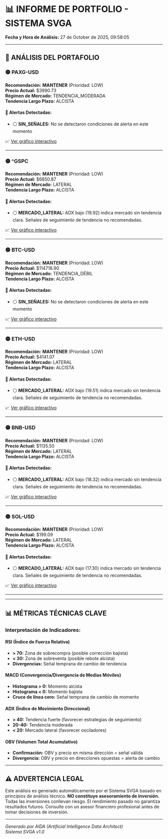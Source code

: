 # 📊 INFORME DE PORTFOLIO - SISTEMA SVGA

**Fecha y Hora de Análisis:** 27 de October de 2025, 09:58:05

---

## 💼 ANÁLISIS DEL PORTAFOLIO

### 🟡 PAXG-USD

**Recomendación:** **MANTENER** (Prioridad: LOW)  
**Precio Actual:** $3990.73  
**Régimen de Mercado:** TENDENCIA_MODERADA  
**Tendencia Largo Plazo:** ALCISTA

#### 🚨 Alertas Detectadas:

- ⚪ **SIN_SEÑALES:** No se detectaron condiciones de alerta en este momento

📈 [Ver gráfico interactivo](chart_PAXG_USD.html)

---

### 🟡 ^GSPC

**Recomendación:** **MANTENER** (Prioridad: LOW)  
**Precio Actual:** $6850.87  
**Régimen de Mercado:** LATERAL  
**Tendencia Largo Plazo:** ALCISTA

#### 🚨 Alertas Detectadas:

- ⚪ **MERCADO_LATERAL:** ADX bajo (19.92) indica mercado sin tendencia clara. Señales de seguimiento de tendencia no recomendadas.

📈 [Ver gráfico interactivo](chart_GSPC.html)

---

### 🟡 BTC-USD

**Recomendación:** **MANTENER** (Prioridad: LOW)  
**Precio Actual:** $114718.90  
**Régimen de Mercado:** TENDENCIA_DÉBIL  
**Tendencia Largo Plazo:** ALCISTA

#### 🚨 Alertas Detectadas:

- ⚪ **SIN_SEÑALES:** No se detectaron condiciones de alerta en este momento

📈 [Ver gráfico interactivo](chart_BTC_USD.html)

---

### 🟡 ETH-USD

**Recomendación:** **MANTENER** (Prioridad: LOW)  
**Precio Actual:** $4141.07  
**Régimen de Mercado:** LATERAL  
**Tendencia Largo Plazo:** ALCISTA

#### 🚨 Alertas Detectadas:

- ⚪ **MERCADO_LATERAL:** ADX bajo (19.51) indica mercado sin tendencia clara. Señales de seguimiento de tendencia no recomendadas.

📈 [Ver gráfico interactivo](chart_ETH_USD.html)

---

### 🟡 BNB-USD

**Recomendación:** **MANTENER** (Prioridad: LOW)  
**Precio Actual:** $1135.50  
**Régimen de Mercado:** LATERAL  
**Tendencia Largo Plazo:** ALCISTA

#### 🚨 Alertas Detectadas:

- ⚪ **MERCADO_LATERAL:** ADX bajo (18.32) indica mercado sin tendencia clara. Señales de seguimiento de tendencia no recomendadas.

📈 [Ver gráfico interactivo](chart_BNB_USD.html)

---

### 🟡 SOL-USD

**Recomendación:** **MANTENER** (Prioridad: LOW)  
**Precio Actual:** $199.09  
**Régimen de Mercado:** LATERAL  
**Tendencia Largo Plazo:** ALCISTA

#### 🚨 Alertas Detectadas:

- ⚪ **MERCADO_LATERAL:** ADX bajo (17.30) indica mercado sin tendencia clara. Señales de seguimiento de tendencia no recomendadas.

📈 [Ver gráfico interactivo](chart_SOL_USD.html)

---

---

## 📊 MÉTRICAS TÉCNICAS CLAVE

### Interpretación de Indicadores:

#### RSI (Índice de Fuerza Relativa)
- **> 70:** Zona de sobrecompra (posible corrección bajista)
- **< 30:** Zona de sobreventa (posible rebote alcista)
- **Divergencias:** Señal temprana de cambio de tendencia

#### MACD (Convergencia/Divergencia de Medias Móviles)
- **Histograma > 0:** Momento alcista
- **Histograma < 0:** Momento bajista
- **Cruce de línea cero:** Señal temprana de cambio de momento

#### ADX (Índice de Movimiento Direccional)
- **> 40:** Tendencia fuerte (favorecer estrategias de seguimiento)
- **20-40:** Tendencia moderada
- **< 20:** Mercado lateral (favorecer osciladores)

#### OBV (Volumen Total Acumulativo)
- **Confirmación:** OBV y precio en misma dirección = señal válida
- **Divergencia:** OBV y precio en direcciones opuestas = alerta de cambio

---

## ⚠️ ADVERTENCIA LEGAL

Este análisis es generado automáticamente por el Sistema SVGA basado en principios de análisis técnico. **NO constituye asesoramiento de inversión.** Todas las inversiones conllevan riesgo. El rendimiento pasado no garantiza resultados futuros. Consulte con un asesor financiero profesional antes de tomar decisiones de inversión.

---

*Generado por AIDA (Artificial Intelligence Data Architect)*  
*Sistema SVGA v1.0*
